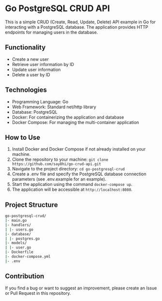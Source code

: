 # Go PostgreSQL CRUD API

This is a simple CRUD (Create, Read, Update, Delete) API example in Go for interacting with a PostgreSQL database. The application provides HTTP endpoints for managing users in the database.

## Functionality

- Create a new user
- Retrieve user information by ID
- Update user information
- Delete a user by ID

## Technologies

- Programming Language: Go
- Web Framework: Standard net/http library
- Database: PostgreSQL
- Docker: For containerizing the application and database
- Docker Compose: For managing the multi-container application

## How to Use

1. Install Docker and Docker Compose if not already installed on your machine.
2. Clone the repository to your machine: `git clone https://github.com/say8hi/go-crud-api.git`
3. Navigate to the project directory: `cd go-postgresql-crud`
4. Create a .env file and specify the PostgreSQL database connection parameters (see .env.example for an example).
5. Start the application using the command `docker-compose up`.
6. The application will be accessible at `http://localhost:8080`.

## Project Structure

```bash
go-postgresql-crud/
|- main.go
|- handlers/
| |- users.go
|- database/
| |- postgres.go
|- models/
| |- user.go
|- Dockerfile
|- docker-compose.yml
|- .env
```

## Contribution

If you find a bug or want to suggest an improvement, please create an Issue or Pull Request in this repository.